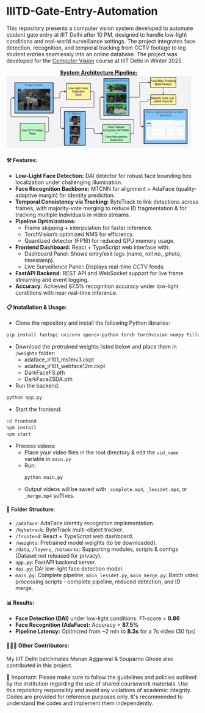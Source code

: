 # IIITD-Gate-Entry-Automation

This repository presents a computer vision system developed to automate student gate entry at IIIT Delhi after 10 PM, designed to handle low-light conditions and real-world surveillance settings. The project integrates face detection, recognition, and temporal tracking from CCTV footage to log student entries seamlessly into an online database.
The project was developed for the [Computer Vision](https://techtree.iiitd.edu.in/viewDescription/filename?=CSE344) course at IIIT Delhi in Winter 2025.

<div style="display: inline-block; text-align: center; margin-right: 20px;">
    <b><u>System Architecture Pipeline:</u></b> <br>
    <img src="assets/pipeline.png" alt="pipeline" width="1000">
</div>
<br>

**<h4>🛠️ Features:</h4>**
- **Low-Light Face Detection:** DAI detector for robust face bounding box localization under challenging illumination.
- **Face Recognition Backbone:** MTCNN for alignment + AdaFace (quality-adaptive margin) for identity prediction.
- **Temporal Consistency via Tracking:** ByteTrack to link detections across frames, with majority-vote merging to reduce ID fragmentation & for tracking multiple individuals in video streams.
- **Pipeline Optimizations:**
  -   Frame skipping + interpolation for faster inference.
  -   TorchVision’s optimized NMS for efficiency.
  -   Quantized detector (FP16) for reduced GPU memory usage.
- **Frontend Dashboard:** React + TypeScript web interface with:
  -   Dashboard Panel: Shows entry/exit logs (name, roll no., photo, timestamp).
  -   Live Surveillance Panel: Displays real-time CCTV feeds.
- **FastAPI Backend:** REST API and WebSocket support for live frame streaming and event logging.
- **Accuracy:** Achieved 87.5% recognition accuracy under low-light conditions with near real-time inference.

**<h4>📋 Installation & Usage:</h4>**
- Clone the repository and install the following Python libraries:
```bash
pip install fastapi uvicorn opencv-python torch torchvision numpy Pillow sqlite3 scipy python-multipart python-dotenv requests matplotlib scikit-learn
```
- Download the pretrained weights listed below and place them in `/weights` folder:
  - adaface_ir101_ms1mv3.ckpt
  - adaface_ir101_webface12m.ckpt
  - DarkFaceFS.pth
  - DarkFaceZSDA.pth
- Run the backend:
```bash
python app.py
```
- Start the frontend:
```bash
cd frontend
npm install
npm start
```
- Process videos:
  - Place your video files in the root directory & edit the `vid_name` variable in `main.py`
  - Run:
    ```bash
    python main.py
    ```
  - Output videos will be saved with `_complete.mp4`, `_lessdet.mp4`, or `_merge.mp4` suffixes.

**<h4>📂 Folder Structure:</h4>**
- `/adaface`: AdaFace identity recognition implementation.
- `/bytetrack`: ByteTrack multi-object tracker.
- `/frontend`: React + TypeScript web dashboard.
- `/weights`: Pretrained model weights (to be downloaded).
- `/data`, `/layers`, `/networks`: Supporting modules, scripts & configs (Dataset not released for privacy).
- `app.py`: FastAPI backend server.
- `dai.py`: DAI low-light face detection model.
- `main.py`: Complete pipeline, `main_lessdet.py`, `main_merge.py`: Batch video processing scripts - complete pipeline, reduced detection, and ID merge.

**<h4>📊 Results:</h4>**
- <b>Face Detection (DAI)</b> under low-light conditions: F1-score = <b>0.86</b>
- <b>Face Recognition (AdaFace):</b> Accuracy = <b>87.5%</b>
- <b>Pipeline Latency:</b> Optimized from ~2 min to <b>8.3s</b> for a 7s video (30 fps)

**<h4>🧑‍🤝‍🧑 Other Contributors:</h4>**
My IIIT Delhi batchmates Manan Aggarwal & Souparno Ghose also contributed in this project.

📌 Important: Please make sure to follow the guidelines and policies outlined by the institution regarding the use of shared coursework materials. Use this repository responsibly and avoid any violations of academic integrity. Codes are provided for reference purposes only. It's recommended to understand the codes and implement them independently.

